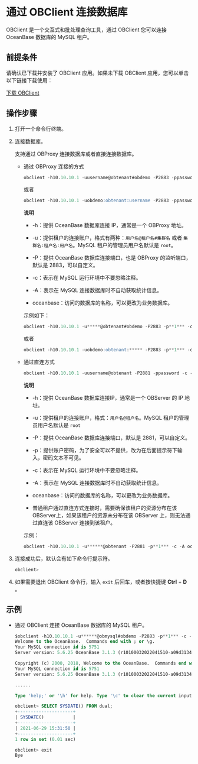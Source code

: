 通过 OBClient 连接数据库
======================================

OBClient 是一个交互式和批处理查询工具，通过 OBClient 您可以连接 OceanBase 数据库的 MySQL 租户。

前提条件
-------------------------

请确认已下载并安装了 OBClient 应用。如果未下载 OBClient 应用，您可以单击以下链接下载使用：

[下载 OBClient](https://open.oceanbase.com/softwareCenter/community)

操作步骤
-------------------------

1. 打开一个命令行终端。

2. 连接数据库。

   支持通过 OBProxy 连接数据库或者直接连接数据库。

   * 通过 OBProxy 连接的方式

     ```sql
     obclient -h10.10.10.1 -uusername@obtenant#obdemo -P2883 -ppassword -c -A oceanbase
     ```

     或者

     ```sql
     obclient -h10.10.10.1 -uobdemo:obtenant:username -P2883 -ppassword -c -A oceanbase
     ```

     **说明**

     * -h：提供 OceanBase 数据库连接 IP，通常是一个 OBProxy 地址。

     * -u：提供租户的连接账户，格式有两种：`用户名@租户名#集群名` 或者 `集群名:租户名:用户名`。MySQL 租户的管理员用户名默认是 `root`。

     * -P：提供 OceanBase 数据库连接端口，也是 OBProxy 的监听端口，默认是 2883，可以自定义。

     * -c：表示在 MySQL 运行环境中不要忽略注释。

     * -A：表示在 MySQL 连接数据库时不自动获取统计信息。

     * oceanbase：访问的数据库的名称，可以更改为业务数据库。

     示例如下：

     ```sql
     obclient -h10.10.10.1 -u*****@obtenant#obdemo -P2883 -p**1*** -c -A oceanbase
     ```

     或者

     ```sql
     obclient -h10.10.10.1 -uobdemo:obtenant:***** -P2883 -p**1*** -c -A oceanbase
     ```

   * 通过直连方式

     ```sql
     obclient -h10.10.10.1 -uusername@obtenant -P2881 -ppassword -c -A oceanbase
     ```

     **说明**

     * -h：提供 OceanBase 数据库连接IP，通常是一个 OBServer 的 IP 地址。

     * -u：提供租户的连接账户，格式：`用户名@租户名`。MySQL 租户的管理员用户名默认是 `root`

     * -P：提供 OceanBase 数据库连接端口，默认是 2881，可以自定义。

     * -p：提供账户密码，为了安全可以不提供，改为在后面提示符下输入，密码文本不可见。

     * -c：表示在 MySQL 运行环境中不要忽略注释。

     * -A：表示在 MySQL 连接数据库时不自动获取统计信息。

     * oceanbase：访问的数据库的名称，可以更改为业务数据库。

     * 普通租户通过直连方式连接时，需要确保该租户的资源分布在该 OBServer上，如果该租户的资源未分布在该 OBServer 上，则无法通过直连该 OBServer 连接到该租户。

     示例：

     ```sql
     obclient -h10.10.10.1 -u******@obtenant -P2881 -p**1*** -c -A oceanbase
     ```

3. 连接成功后，默认会有如下命令行提示符。

   ```sql
   obclient>
   ```

4. 如果需要退出 OBClient 命令行，输入 `exit` 后回车，或者按快捷键 **Ctrl** + **D** 。

示例
-----------------------

* 通过 OBClient 连接 OceanBase 数据库的 MySQL 租户。

  ```sql
  $obclient -h10.10.10.1 -u******@obmysql#obdemo -P2883 -p**1*** -c -A sys
  Welcome to the OceanBase.  Commands end with ; or \g.
  Your MySQL connection id is 5751
  Server version: 5.6.25 OceanBase 3.1.3 (r10100032022041510-a09d3134c10665f03fd56d7f8bdd413b2b771977) (Built Apr 15 2022 02:16:22)
  
  Copyright (c) 2000, 2018, Welcome to the OceanBase.  Commands end with ; or \g.
  Your MySQL connection id is 5751
  Server version: 5.6.25 OceanBase 3.1.3 (r10100032022041510-a09d3134c10665f03fd56d7f8bdd413b2b771977) (Built Apr 15 2022 02:16:22)
  
  ......
  
  Type 'help;' or '\h' for help. Type '\c' to clear the current input statement.
  
  obclient> SELECT SYSDATE() FROM dual;
  +---------------------+
  | SYSDATE()           |
  +---------------------+
  | 2021-06-29 15:31:50 |
  +---------------------+
  1 row in set (0.01 sec)
  
  obclient> exit
  Bye
  ```
